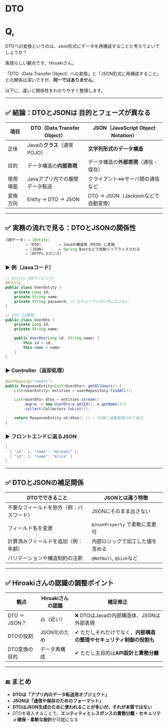 # DTO

# Q,

DTOへの変換というのは、Json形式にデータを再構成することと考えてよいでしょうか？

素晴らしい観点です、Hiroakiさん。

「DTO（Data Transfer Object）への変換」と「JSON形式に再構成すること」との関係は深いですが、**同一ではありません**。

以下に、違いと関係性をわかりやすく整理します。

---

## ✅ 結論：DTOとJSONは **目的とフェーズが異なる**

| 項目 | DTO（Data Transfer Object） | JSON（JavaScript Object Notation） |
| --- | --- | --- |
| 正体 | Javaの**クラス**（通常POJO） | **文字列形式のデータ構造** |
| 目的 | データ構造の**内部表現** | データ構造の**外部表現**（通信・保存） |
| 使用場面 | Javaアプリ内での層間データ転送 | クライアント⇔サーバ間の通信など |
| 変換方向 | Entity → DTO → JSON | DTO → JSON（Jacksonなどで自動変換） |

---

## ✅ 実務の流れで見る：DTOとJSONの関係性

```java
[DBデータ] ⇒ [Entity] 
         ⇒ [DTO]        ← Javaの構造体（POJO）に変換
         ⇒ [JSON]       ← Spring Bootなどで自動シリアライズされる
         ⇒ [HTTPレスポンス]
```

### ▶ 例（Javaコード）

```java
// Entity（DBマッピング）
@Entity
public class UserEntity {
    private Long id;
    private String name;
    private String password; // セキュリティ的に外に出さない
}

// DTO（公開用）
public class UserDto {
    private Long id;
    private String name;

    public UserDto(Long id, String name) {
        this.id = id;
        this.name = name;
    }
}
```

### ▶ Controller（返却処理）

```java
@GetMapping("/users")
public ResponseEntity<List<UserDto>> getAllUsers() {
    List<UserEntity> entities = userRepository.findAll();

    List<UserDto> dtos = entities.stream()
        .map(e -> new UserDto(e.getId(), e.getName()))
        .collect(Collectors.toList());

    return ResponseEntity.ok(dtos); // ← JSONに自動変換されて返る
}
```

### ▶ フロントエンドに返るJSON

```java
[
  { "id": 1, "name": "Hiroaki" },
  { "id": 2, "name": "Alice" }
]
```

---

## ✅ DTOとJSONの補足関係

| DTOでできること | JSONとは違う特徴 |
| --- | --- |
| 不要なフィールドを除外（例：パスワード） | JSONにそのまま出さない |
| フィールド名を変更 | `@JsonProperty` で柔軟に変更可 |
| 計算済みフィールドを追加（例：年齢） | 内部ロジックで加工した値を含める |
| バリデーションや構造制約の注釈 | `@NotNull`, `@Size`など |

---

## ✅ Hiroakiさんの認識の調整ポイント

| 観点 | Hiroakiさんの認識 | 補足修正 |
| --- | --- | --- |
| DTO ＝ JSON？ | △（近い） | ❌ DTOはJavaの内部構造体、JSONは外部表現 |
| DTOの役割 | JSON化のため | ✔ ただしそれだけでなく、**内部構造の整理やセキュリティ制御の役割も** |
| DTO変換の目的 | データ再構成 | ✔ ただし主目的は**API設計と責務分離** |

---

## 🔚 まとめ

- **DTOは「アプリ内のデータ転送用オブジェクト」**
- **JSONは「通信や保存のためのフォーマット」**
- **DTOはJSON生成のために使われることが多いが、それが本質ではない**
- DTOを導入することで、**エンティティとレスポンスの責務分離・セキュリティ確保・柔軟な設計**が可能になる